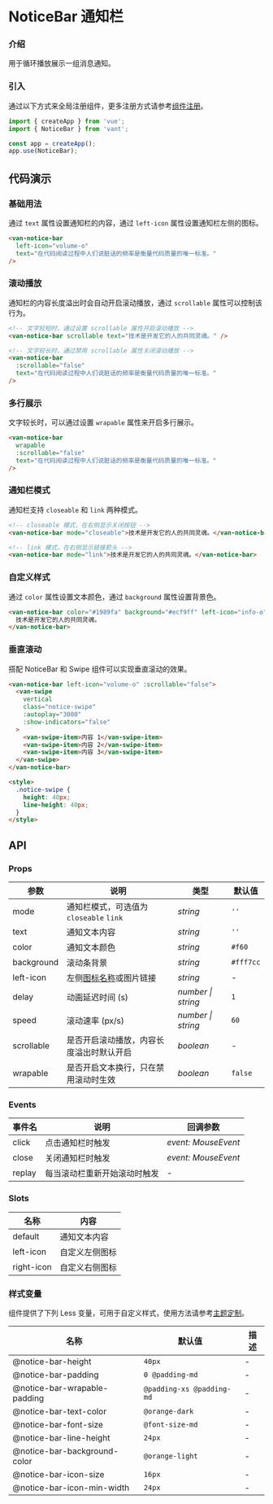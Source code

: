 # NoticeBar 通知栏

### 介绍

用于循环播放展示一组消息通知。

### 引入

通过以下方式来全局注册组件，更多注册方式请参考[组件注册](#/zh-CN/advanced-usage#zu-jian-zhu-ce)。

```js
import { createApp } from 'vue';
import { NoticeBar } from 'vant';

const app = createApp();
app.use(NoticeBar);
```

## 代码演示

### 基础用法

通过 `text` 属性设置通知栏的内容，通过 `left-icon` 属性设置通知栏左侧的图标。

```html
<van-notice-bar
  left-icon="volume-o"
  text="在代码阅读过程中人们说脏话的频率是衡量代码质量的唯一标准。"
/>
```

### 滚动播放

通知栏的内容长度溢出时会自动开启滚动播放，通过 `scrollable` 属性可以控制该行为。

```html
<!-- 文字较短时，通过设置 scrollable 属性开启滚动播放 -->
<van-notice-bar scrollable text="技术是开发它的人的共同灵魂。" />

<!-- 文字较长时，通过禁用 scrollable 属性关闭滚动播放 -->
<van-notice-bar
  :scrollable="false"
  text="在代码阅读过程中人们说脏话的频率是衡量代码质量的唯一标准。"
/>
```

### 多行展示

文字较长时，可以通过设置 `wrapable` 属性来开启多行展示。

```html
<van-notice-bar
  wrapable
  :scrollable="false"
  text="在代码阅读过程中人们说脏话的频率是衡量代码质量的唯一标准。"
/>
```

### 通知栏模式

通知栏支持 `closeable` 和 `link` 两种模式。

```html
<!-- closeable 模式，在右侧显示关闭按钮 -->
<van-notice-bar mode="closeable">技术是开发它的人的共同灵魂。</van-notice-bar>

<!-- link 模式，在右侧显示链接箭头 -->
<van-notice-bar mode="link">技术是开发它的人的共同灵魂。</van-notice-bar>
```

### 自定义样式

通过 `color` 属性设置文本颜色，通过 `background` 属性设置背景色。

```html
<van-notice-bar color="#1989fa" background="#ecf9ff" left-icon="info-o">
  技术是开发它的人的共同灵魂。
</van-notice-bar>
```

### 垂直滚动

搭配 NoticeBar 和 Swipe 组件可以实现垂直滚动的效果。

```html
<van-notice-bar left-icon="volume-o" :scrollable="false">
  <van-swipe
    vertical
    class="notice-swipe"
    :autoplay="3000"
    :show-indicators="false"
  >
    <van-swipe-item>内容 1</van-swipe-item>
    <van-swipe-item>内容 2</van-swipe-item>
    <van-swipe-item>内容 3</van-swipe-item>
  </van-swipe>
</van-notice-bar>

<style>
  .notice-swipe {
    height: 40px;
    line-height: 40px;
  }
</style>
```

## API

### Props

| 参数 | 说明 | 类型 | 默认值 |
| --- | --- | --- | --- |
| mode | 通知栏模式，可选值为 `closeable` `link` | _string_ | `''` |
| text | 通知文本内容 | _string_ | `''` |
| color | 通知文本颜色 | _string_ | `#f60` |
| background | 滚动条背景 | _string_ | `#fff7cc` |
| left-icon | 左侧[图标名称](#/zh-CN/icon)或图片链接 | _string_ | - |
| delay | 动画延迟时间 (s) | _number \| string_ | `1` |
| speed | 滚动速率 (px/s) | _number \| string_ | `60` |
| scrollable | 是否开启滚动播放，内容长度溢出时默认开启 | _boolean_ | - |
| wrapable | 是否开启文本换行，只在禁用滚动时生效 | _boolean_ | `false` |

### Events

| 事件名 | 说明                         | 回调参数            |
| ------ | ---------------------------- | ------------------- |
| click  | 点击通知栏时触发             | _event: MouseEvent_ |
| close  | 关闭通知栏时触发             | _event: MouseEvent_ |
| replay | 每当滚动栏重新开始滚动时触发 | -                   |

### Slots

| 名称       | 内容           |
| ---------- | -------------- |
| default    | 通知文本内容   |
| left-icon  | 自定义左侧图标 |
| right-icon | 自定义右侧图标 |

### 样式变量

组件提供了下列 Less 变量，可用于自定义样式，使用方法请参考[主题定制](#/zh-CN/theme)。

| 名称                         | 默认值                    | 描述 |
| ---------------------------- | ------------------------- | ---- |
| @notice-bar-height           | `40px`                    | -    |
| @notice-bar-padding          | `0 @padding-md`           | -    |
| @notice-bar-wrapable-padding | `@padding-xs @padding-md` | -    |
| @notice-bar-text-color       | `@orange-dark`            | -    |
| @notice-bar-font-size        | `@font-size-md`           | -    |
| @notice-bar-line-height      | `24px`                    | -    |
| @notice-bar-background-color | `@orange-light`           | -    |
| @notice-bar-icon-size        | `16px`                    | -    |
| @notice-bar-icon-min-width   | `24px`                    | -    |
